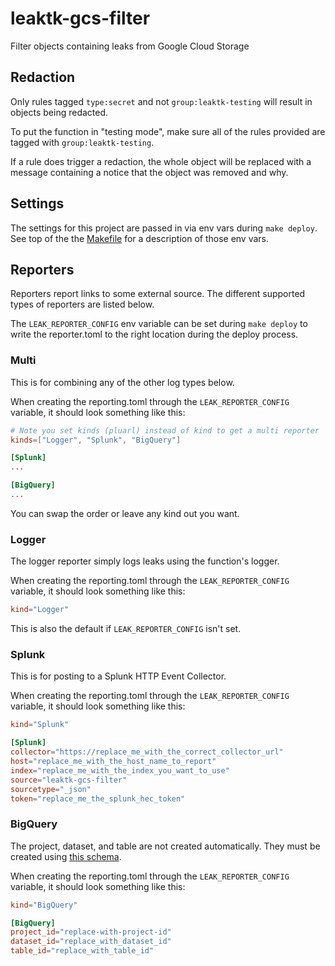 # leaktk-gcs-filter

Filter objects containing leaks from Google Cloud Storage

## Redaction

Only rules tagged `type:secret` and not `group:leaktk-testing` will result
in objects being redacted. 

To put the function in "testing mode", make sure all of the rules provided
are tagged with `group:leaktk-testing`.

If a rule does trigger a redaction, the whole object will be replaced
with a message containing a notice that the object was removed and why.

## Settings

The settings for this project are passed in via env vars during `make deploy`.
See top of the the [Makefile](./Makefile) for a description of those env vars.

## Reporters

Reporters report links to some external source. The different supported types
of reporters are listed below.

The `LEAK_REPORTER_CONFIG` env variable can be set during `make deploy` to
write the reporter.toml to the right location during the deploy process.

### Multi

This is for combining any of the other log types below.

When creating the reporting.toml through the `LEAK_REPORTER_CONFIG` variable,
it should look something like this:

```toml
# Note you set kinds (pluarl) instead of kind to get a multi reporter
kinds=["Logger", "Splunk", "BigQuery"]

[Splunk]
...

[BigQuery]
...
```

You can swap the order or leave any kind out you want.

### Logger

The logger reporter simply logs leaks using the function's logger.

When creating the reporting.toml through the `LEAK_REPORTER_CONFIG` variable,
it should look something like this:

```toml
kind="Logger"
```

This is also the default if `LEAK_REPORTER_CONFIG` isn't set.

### Splunk

This is for posting to a Splunk HTTP Event Collector.

When creating the reporting.toml through the `LEAK_REPORTER_CONFIG` variable,
it should look something like this:

```toml
kind="Splunk"

[Splunk]
collector="https://replace_me_with_the_correct_collector_url"
host="replace_me_with_the_host_name_to_report"
index="replace_me_with_the_index_you_want_to_use"
source="leaktk-gcs-filter"
sourcetype="_json"
token="replace_me_the_splunk_hec_token"
```

### BigQuery

The project, dataset, and table are not created automatically. They must be
created using [this schema](./BigQuerySchema.json).

When creating the reporting.toml through the `LEAK_REPORTER_CONFIG` variable,
it should look something like this:

```toml
kind="BigQuery"

[BigQuery]
project_id="replace-with-project-id"
dataset_id="replace_with_dataset_id"
table_id="replace_with_table_id"
```
